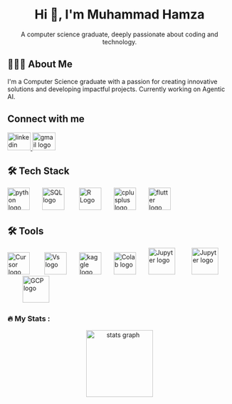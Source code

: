 <h1 align="center">Hi 👋, I'm Muhammad Hamza</h1>

<p align="center">A computer science graduate, deeply passionate about coding and technology.</p>

<h2 align="left">👨🏻‍💻  About Me</h2>
<p> I'm a Computer Science graduate with a passion for creating innovative solutions and developing impactful projects. Currently working on Agentic AI.</p>

<h2 align="left">Connect with me</h2>

<div align="left">
  <a href="https://www.linkedin.com/in/muhammad-hamza55" target="_blank">
    <img src="https://raw.githubusercontent.com/maurodesouza/profile-readme-generator/master/src/assets/icons/social/linkedin/default.svg" width="52" height="40" alt="linkedin logo"  />
  </a>
  <a href="mailto:syedhamzatahir.ht@gmail.com" target="_blank">
    <img src="https://raw.githubusercontent.com/maurodesouza/profile-readme-generator/master/src/assets/icons/social/gmail/default.svg" width="52" height="40" alt="gmail logo"  />
  </a>
</div>

<h2 align="left">🛠 Tech Stack</h2>

<div align="left">
  <img src="https://cdn.jsdelivr.net/gh/devicons/devicon/icons/python/python-original.svg" height="50" alt="python logo"  />
  <img width="20" />
  <img src="https://logodix.com/logo/542135.jpg" height="50" alt="SQL logo"  />
  <img width="25" />
  <img src="https://th.bing.com/th/id/R.2792f9eb01bbadaafa2a2199fb31f4cd?rik=sz60ME5ADL6H1A&pid=ImgRaw&r=0" height="50" alt="R Logo"  />
  <img width="20" />
  <img src="https://cdn.jsdelivr.net/gh/devicons/devicon/icons/cplusplus/cplusplus-original.svg" height="50" alt="cplusplus logo"  />
  <img width="20" />
  <img src="https://cdn.jsdelivr.net/gh/devicons/devicon/icons/flutter/flutter-original.svg" height="50" alt="flutter logo"  />
  <img width="20" />


</div>

<h2 align="left">🛠 Tools </h2>


<div align="left">
  <img src="https://paulstamatiou.com/gear/cursor-app-icon.png" height="50" alt="Cursor logo"  />
  <img width="25" />
  <img src="https://th.bing.com/th/id/OIP.74fMc7yMlp6VN4JaF2AvHQHaHa?w=800&h=800&rs=1&pid=ImgDetMain" height="50" alt="Vs logo"  />
  <img width="20" />
  <img src="https://th.bing.com/th/id/R.f99d00d5ad7a8ba83fba26029db97c9a?rik=3xw2UMfrGqGoUA&pid=ImgRaw&r=0" height="50" alt="kaggle logo"  />
  <img width="20" />
  <img src="https://th.bing.com/th/id/OIP.laYIzRY2A-jpnBA2rO2jSQAAAA?rs=1&pid=ImgDetMain" height="50" alt="Colab logo"  />
  <img width="20" />
  <img src="https://gitlab.com/uploads/-/system/project/avatar/30382958/jupyter.png" height="60" alt="Jupyter logo"  />
  <img width="30" />
  <img src="https://cdn.jsdelivr.net/gh/devicons/devicon@latest/icons/git/git-original-wordmark.svg" height="60" alt="Jupyter logo"  />
  <img width="30" />
  <img src="https://static.vecteezy.com/system/resources/previews/038/600/548/original/google-cloud-logo-icons-logo-cloud-platform-free-vector.jpg" height="60" alt="GCP logo"  />
  <img width="30" />


</div>



<h3 align="left">🔥 My Stats :</h3>

<div align="center">
  <img src="https://github-readme-stats.vercel.app/api?username=hamza-tahir55&hide_title=false&hide_rank=false&show_icons=true&include_all_commits=true&count_private=true&disable_animations=false&theme=dracula&locale=en&hide_border=false&order=1" height="150" alt="stats graph"  />
</div>
